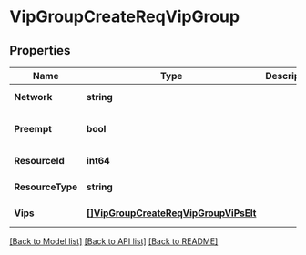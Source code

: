 # VipGroupCreateReqVipGroup

## Properties
Name | Type | Description | Notes
------------ | ------------- | ------------- | -------------
**Network** | **string** |  | [default to null]
**Preempt** | **bool** |  | [optional] [default to null]
**ResourceId** | **int64** |  | [default to null]
**ResourceType** | **string** |  | [default to null]
**Vips** | [**[]VipGroupCreateReqVipGroupViPsElt**](VIPGroupCreateReq_VIPGroup_VIPs_Elt.md) |  | [default to null]

[[Back to Model list]](../README.md#documentation-for-models) [[Back to API list]](../README.md#documentation-for-api-endpoints) [[Back to README]](../README.md)


